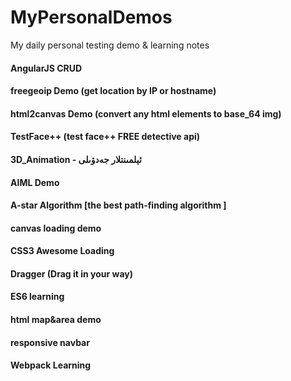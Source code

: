 # MyPersonalDemos

My daily personal testing demo &amp; learning notes


#### AngularJS CRUD

#### freegeoip Demo (get location by IP or hostname)

#### html2canvas Demo (convert any html elements to base_64 img)

#### TestFace++ (test face++ FREE detective api)

#### 3D_Animation - ئېلمىنتلار جەدۋىلى

#### AIML Demo

#### A-star Algorithm [the best path-finding algorithm ]

#### canvas loading demo

#### CSS3 Awesome Loading

#### Dragger (Drag it in your way)

#### ES6 learning

#### html map&area demo

#### responsive navbar

#### Webpack Learning